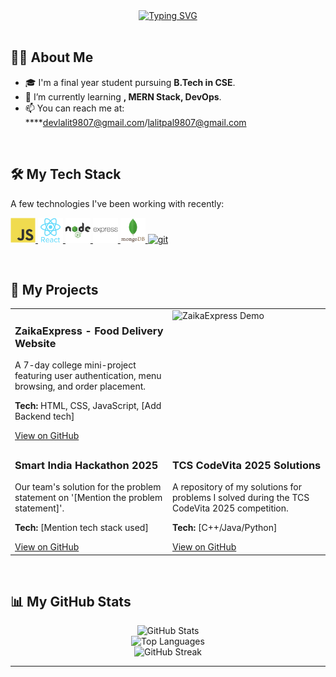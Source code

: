 

<!--
**lalitpal076/lalitpal076** is a ✨ _special_ ✨ repository because its `README.md` (this file) appears on your GitHub profile.

Here are some ideas to get you started:

- 🔭 I’m currently working on ...
- 🌱 I’m currently learning ...
- 👯 I’m looking to collaborate on ...
- 🤔 I’m looking for help with ...
- 💬 Ask me about ...
- 📫 How to reach me: ...
- 😄 Pronouns: ...
- ⚡ Fun fact: ...
-->
<div align="center">
  <a href="https://github.com/[YOUR_USERNAME]">
    <img src="https://readme-typing-svg.herokuapp.com?font=Fira+Code&size=30&pause=1000&color=20C20E&center=true&width=435&lines=%F0%9F%A7%91%E2%80%8D%F0%9F%92%AD+I'm+Lalit+Kumar!" alt="Typing SVG" />
  </a>
</div>

<br/>

## 👨‍💻 About Me

- 🎓 I'm a final year student pursuing **B.Tech in CSE**.
- 🌱 I’m currently learning **, MERN Stack, DevOps**.
- 📫 You can reach me at: ****devlalit9807@gmail.com/lalitpal9807@gmail.com


<br/>

## 🛠️ My Tech Stack

A few technologies I've been working with recently:

<p align="left">
  <a href="https://developer.mozilla.org/en-US/docs/Web/JavaScript" target="_blank" rel="noreferrer">
    <img src="https://raw.githubusercontent.com/devicons/devicon/master/icons/javascript/javascript-original.svg" alt="javascript" width="40" height="40"/>
  </a>
  <a href="https://reactjs.org/" target="_blank" rel="noreferrer">
    <img src="https://raw.githubusercontent.com/devicons/devicon/master/icons/react/react-original-wordmark.svg" alt="react" width="40" height="40"/>
  </a>
  <a href="https://nodejs.org" target="_blank" rel="noreferrer">
    <img src="https://raw.githubusercontent.com/devicons/devicon/master/icons/nodejs/nodejs-original-wordmark.svg" alt="nodejs" width="40" height="40"/>
  </a>
  <a href="https://expressjs.com" target="_blank" rel="noreferrer">
    <img src="https://raw.githubusercontent.com/devicons/devicon/master/icons/express/express-original-wordmark.svg" alt="express" width="40" height="40"/>
  </a>
   <a href="https://www.mongodb.com/" target="_blank" rel="noreferrer">
    <img src="https://raw.githubusercontent.com/devicons/devicon/master/icons/mongodb/mongodb-original-wordmark.svg" alt="mongodb" width="40" height="40"/>
  </a>
  <a href="https://git-scm.com/" target="_blank" rel="noreferrer">
    <img src="https://www.vectorlogo.zone/logos/git-scm/git-scm-icon.svg" alt="git" width="40" height="40"/>
  </a>
</p>

<br/>

## 🚀 My Projects

<table width="100%">
  <tr>
    <td width="50%" valign="top">
      <h3>ZaikaExpress - Food Delivery Website</h3>
      <p>A 7-day college mini-project featuring user authentication, menu browsing, and order placement.</p>
      <p><strong>Tech:</strong> HTML, CSS, JavaScript, [Add Backend tech]</p>
      <a href="[LINK_TO_YOUR_ZAIKAEXPRESS_REPO]" target="_blank">View on GitHub</a>
    </td>
    <td width="50%" valign="top">
       <img src="[URL_TO_YOUR_PROJECT_IMAGE_OR_GIF]" alt="ZaikaExpress Demo">
    </td>
  </tr>
  <tr>
    <td width="50%" valign="top">
      <h3>Smart India Hackathon 2025</h3>
      <p>Our team's solution for the problem statement on '[Mention the problem statement]'.</p>
      <p><strong>Tech:</strong> [Mention tech stack used]</p>
      <a href="[LINK_TO_YOUR_SIH_REPO]" target="_blank">View on GitHub</a>
    </td>
    <td width="50%" valign="top">
      <h3>TCS CodeVita 2025 Solutions</h3>
      <p>A repository of my solutions for problems I solved during the TCS CodeVita 2025 competition.</p>
      <p><strong>Tech:</strong> [C++/Java/Python]</p>
      <a href="[LINK_TO_YOUR_CODEVITA_REPO]" target="_blank">View on GitHub</a>
    </td>
  </tr>
</table>

<br/>

## 📊 My GitHub Stats

<p align="center">
  <img src="https://github-readme-stats.vercel.app/api?username=[YOUR_USERNAME]&show_icons=true&theme=radical&hide_border=true&include_all_commits=true&count_private=true" alt="GitHub Stats" />
  <br/>
  <img src="https://github-readme-stats.vercel.app/api/top-langs/?username=[YOUR_USERNAME]&layout=compact&theme=radical&hide_border=true" alt="Top Languages" />
  <br/>
  <img src="https://github-readme-streak-stats.herokuapp.com/?user=[YOUR_USERNAME]&theme=radical&hide_border=true" alt="GitHub Streak" />
</p>

---
